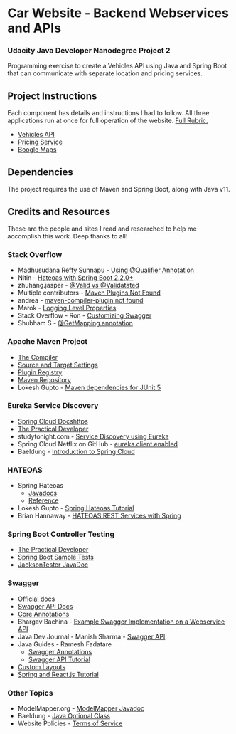 # Car Website - Backend Webservices and APIs
### Udacity Java Developer Nanodegree Project 2

Programming exercise to create a Vehicles API using Java and Spring Boot that can communicate with separate location and pricing services.

## Project Instructions

Each component has details and instructions I had to follow. All three applications
run at once for full operation of the website. [Full Rubric.](https://review.udacity.com/#!/rubrics/2649/view)

- [Vehicles API](vehicles-api/README.md)
- [Pricing Service](pricing-service/README.md)
- [Boogle Maps](boogle-maps/README.md)

## Dependencies

The project requires the use of Maven and Spring Boot, along with Java v11.

## Credits and Resources
These are the people and sites I read and researched to help me accomplish this work.  Deep thanks to all!

### Stack Overflow
 * Madhusudana Reffy Sunnapu - [Using @Qualifier Annotation](https://stackoverflow.com/questions/36183624/how-to-autowire-by-name-in-spring-with-annotations)
 * Nitin - [Hateoas with Spring Boot 2.2.0+](https://stackoverflow.com/questions/25352764/hateoas-methods-not-found#25368187)
 * zhuhang.jasper - [@Valid vs @Validatated](https://stackoverflow.com/questions/36173332/difference-between-valid-and-validated-in-spring)
 * Multiple contributors - [Maven Plugins Not Found](https://stackoverflow.com/questions/20496239/maven-plugins-can-not-be-found-in-intellij)
 * andrea - [maven-compiler-plugin not found](https://stackoverflow.com/questions/60120587/maven-compiler-plugin-not-found)
 * Marok - [Logging Level Properties](https://stackoverflow.com/questions/35353869/how-turn-off-debug-log-messages-in-spring-boot)
 * Stack Overflow - Ron - [Customizing Swagger](https://stackoverflow.com/questions/26742521/sending-dynamic-custom-headers-in-swagger-ui-try-outs)
 * Shubham S - [@GetMapping annotation](https://knowledge.udacity.com/questions/345642)
 
### Apache Maven Project
 * [The Compiler](http://maven.apache.org/plugins/maven-compiler-plugin/index.html)
 * [Source and Target Settings](http://maven.apache.org/plugins/maven-compiler-plugin/examples/set-compiler-source-and-target.html)
 * [Plugin Registry](http://people.apache.org/~ltheussl/maven-stage-site/guides/introduction/introduction-to-plugin-registry.html)
 * [Maven Repository](https://mvnrepository.com/)
 * Lokesh Gupto - [Maven dependencies for JUnit 5](https://howtodoinjava.com/junit5/junit5-maven-dependency/)
 
### Eureka Service Discovery
 * [Spring Cloud Docshttps](http://cloud.spring.io/spring-cloud-netflix/multi/multi__service_discovery_eureka_clients.html)
 * [The Practical Developer](https://thepracticaldeveloper.com/spring-boot-service-discovery-eureka/)
 * studytonight.com - [Service Discovery using Eureka](https://www.studytonight.com/post/service-discovery-using-eureka-in-spring-microservices)
 * Spring Cloud Netflix on GitHub - [eureka.client.enabled](https://github.com/spring-cloud/spring-cloud-netflix/issues/1511)
 * Baeldung - [Introduction to Spring Cloud](https://www.baeldung.com/spring-cloud-netflix-eureka)
 
### HATEOAS
 * Spring Hateoas 
   * [Javadocs](https://docs.spring.io/spring-hateoas/docs/1.1.2.RELEASE/api/)
   * [Reference](https://docs.spring.io/spring-hateoas/docs/current/reference/html/)
 * Lokesh Gupto - [Spring Hateoas Tutorial](https://howtodoinjava.com/spring5/hateoas/spring-hateoas-tutorial/)
 * Brian Hannaway - [HATEOAS REST Services with Spring](https://dzone.com/articles/hypermedia-driven-rest-services-with-spring-hateoa)

### Spring Boot Controller Testing
 * [The Practical Developer](https://thepracticaldeveloper.com/guide-spring-boot-controller-tests/)
 * [Spring Boot Sample Tests](https://github.com/spring-projects/spring-framework/blob/master/spring-test/src/test/java/org/springframework/test/web/client/samples/SampleTests.java)
 * [JacksonTester JavaDoc](https://docs.spring.io/spring-boot/docs/current/api/org/springframework/boot/test/json/JacksonTester.html)
 
### Swagger
 * [Official docs](https://swagger.io/docs)
 * [Swagger API Docs](https://docs.swagger.io/swagger-core/v1.5.X/apidocs/index.html)
 * [Core Annotations](https://github.com/swagger-api/swagger-core/wiki/Annotations-1.5.X)
 * Bhargav Bachina - [Example Swagger Implementation on a Webservice API](https://github.com/bbachi/java-webservice-example)
 * Java Dev Journal - Manish Sharma - [Swagger API](https://www.javadevjournal.com/spring/rest/swagger-2-spring-rest-api/)
 * Java Guides - Ramesh Fadatare 
   * [Swagger Annotations](https://www.javaguides.net/2018/10/swagger-annotations-for-rest-api-documentation.html)
   * [Swagger API Tutorial](https://www.javaguides.net/2018/10/spring-boot-2-restful-api-documentation-with-swagger2-tutorial.html)
 * [Custom Layouts](https://github.com/swagger-api/swagger-ui/blob/master/docs/customization/custom-layout.md)
 * [Spring and React.js Tutorial](https://spring.io/guides/tutorials/react-and-spring-data-rest/)

### Other Topics
 * ModelMapper.org - [ModelMapper Javadoc](http://modelmapper.org/javadoc/org/modelmapper)
 * Baeldung - [Java Optional Class](https://www.baeldung.com/java-optional)
 * Website Policies - [Terms of Service](https://www.websitepolicies.com/blog/sample-terms-service-template)
